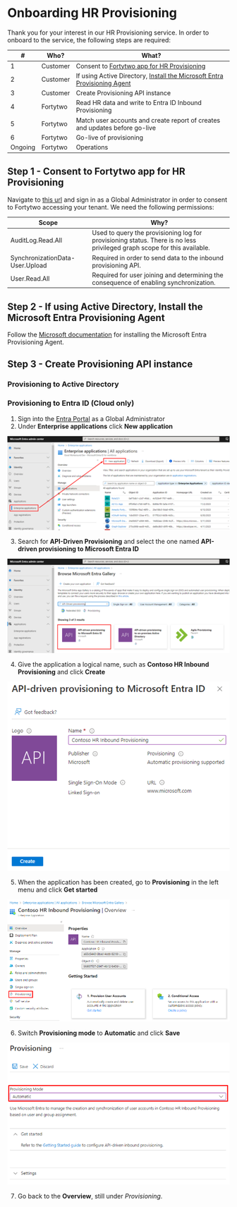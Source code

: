 # Onboarding HR Provisioning

Thank you for your interest in our HR Provisioning service. In order to onboard to the service, the following steps are required:

| #       | Who?           | What?                                                       |
|---------|----------------|-------------------------------------------------------------|
| 1       | Customer       | Consent to [Fortytwo app for HR Provisioning](https://login.microsoftonline.com/common/adminconsent?client_id=ddf53ad4-f0fb-47a3-874f-ac7a733010b2) |
| 2       | Customer       | If using Active Directory, [Install the Microsoft Entra Provisioning Agent](https://learn.microsoft.com/en-us/entra/identity/hybrid/cloud-sync/how-to-install) |
| 3       | Customer       | Create Provisioning API instance |
| 4       | Fortytwo       | Read HR data and write to Entra ID Inbound Provisioning |
| 5       | Fortytwo       | Match user accounts and create report of creates and updates before go-live |
| 6       | Fortytwo       | Go-live of provisioning |
| Ongoing | Fortytwo       | Operations |

## Step 1 - Consent to Fortytwo app for HR Provisioning

Navigate to [this url](https://login.microsoftonline.com/common/adminconsent?client_id=ddf53ad4-f0fb-47a3-874f-ac7a733010b2) and sign in as a Global Administrator in order to consent to Fortytwo accessing your tenant. We need the following permissions:

| Scope                           | Why?                                                                                                                    |
|---------------------------------|-------------------------------------------------------------------------------------------------------------------------|
| AuditLog.Read.All               | Used to query the provisioning log for provisioning status. There is no less privileged graph scope for this available. |
| SynchronizationData-User.Upload | Required in order to send data to the inbound provisioning API.                                                         |
| User.Read.All                   | Required for user joining and determining the consequence of enabling synchronization.                                  |


## Step 2 - If using Active Directory, Install the Microsoft Entra Provisioning Agent

Follow the [Microsoft documentation](https://learn.microsoft.com/en-us/entra/identity/hybrid/cloud-sync/how-to-install) for installing the Microsoft Entra Provisioning Agent.

## Step 3 - Create Provisioning API instance

### Provisioning to Active Directory

### Provisioning to Entra ID (Cloud only)

1. Sign into the [Entra Portal](https://entra.microsoft.com/) as a Global Administrator
2. Under **Enterprise applications** click **New application**

![](media/20240116123957.png)

3. Search for **API-Driven Provisioning** and select the one named **API-driven provisioning to Microsoft Entra ID**

![](media/20240116124036.png)

4. Give the application a logical name, such as **Contoso HR Inbound Provisioning** and click **Create**

![](media/20240116124144.png)

5. When the application has been created, go to **Provisioning** in the left menu and click **Get started**

![](media/20240116124330.png)

6. Switch **Provisioning mode** to **Automatic** and click **Save**

![](media/20240116124436.png)

7. Go back to the **Overview**, still under *Provisioning*.


